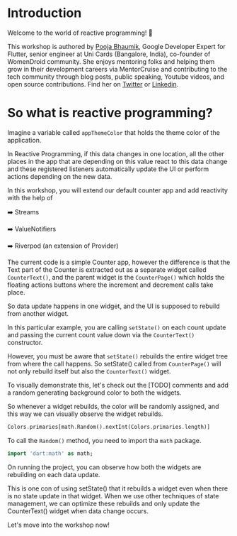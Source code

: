 # Introduction

Welcome to the world of reactive programming! 👋

This workshop is authored by [Pooja Bhaumik](https://poojabhaumik.com/), Google Developer Expert for
Flutter, senior engineer at Uni Cards (Bangalore, India), co-founder of WomenDroid community. She
enjoys mentoring folks and helping them grow in their development careers via MentorCruise and
contributing to the tech community through blog posts, public speaking, Youtube videos, and open
source contributions. Find her on [Twitter](https://twitter.com/pooja_bhaumik) or [Linkedin](https://linkedin.com/in/poojab26). 

# So what is reactive programming?

Imagine a variable called ``appThemeColor`` that holds the theme color of the application.

In Reactive Programming, if this data changes in one location, all the other places in the app that
are depending on this value react to this data change and these registered listeners automatically
update the UI or perform actions depending on the new data.

In this workshop, you will extend our default counter app and add reactivity with the help of

➡️ Streams

➡️ ValueNotifiers

➡️ Riverpod (an extension of Provider)

The current code is a simple Counter app, however the difference is that the Text part of the
Counter is extracted out as a separate widget called `CounterText()`, and the parent widget is the
`CounterPage()` which holds the floating actions buttons where the increment and decrement calls
take place.

So data update happens in one widget, and the UI is supposed to rebuild from another widget.

In this particular example, you are calling `setState()` on each count update and passing the current
count value down via the `CounterText()` constructor.

However, you must be aware that `setState()` rebuilds the entire widget tree from where the call
happens. So setState() called from `CounterPage()` will not only rebuild itself but also
the `CounterText()` widget. 

To visually demonstrate this, let's check out the [TODO] comments and add a random generating
background color to both the widgets.

So whenever a widget rebuilds, the color will be randomly assigned, and this way we can visually
observe the widget rebuilds.

```dart
Colors.primaries[math.Random().nextInt(Colors.primaries.length)]
```

To call the `Random()` method, you need to import tha `math` package.

```dart
import 'dart:math' as math;
```

On running the project, you can observe how both the widgets are rebuilding on each data update.

This is one con of using setState() that it rebuilds a widget even when there is no state update in
that widget. When we use other techniques of state management, we can optimize these rebuilds and
only update the CounterText() widget when data change occurs.

Let's move into the workshop now!